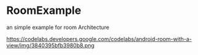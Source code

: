 # RoomExample
an simple example for room Architecture

https://codelabs.developers.google.com/codelabs/android-room-with-a-view/img/3840395bfb3980b8.png
